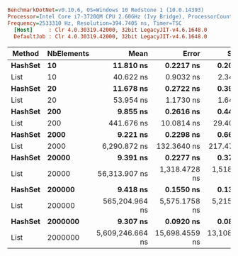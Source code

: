 ``` ini

BenchmarkDotNet=v0.10.6, OS=Windows 10 Redstone 1 (10.0.14393)
Processor=Intel Core i7-3720QM CPU 2.60GHz (Ivy Bridge), ProcessorCount=4
Frequency=2533310 Hz, Resolution=394.7405 ns, Timer=TSC
  [Host]     : Clr 4.0.30319.42000, 32bit LegacyJIT-v4.6.1648.0
  DefaultJob : Clr 4.0.30319.42000, 32bit LegacyJIT-v4.6.1648.0


```
 |  Method | NbElements |             Mean |          Error |         StdDev |           Median |              Min |              Max |
 |-------- |----------- |-----------------:|---------------:|---------------:|-----------------:|-----------------:|-----------------:|
 | **HashSet** |         **10** |        **11.810 ns** |      **0.2217 ns** |      **0.2074 ns** |        **11.814 ns** |        **11.516 ns** |        **12.188 ns** |
 |    List |         10 |        40.622 ns |      0.9032 ns |      2.3476 ns |        39.793 ns |        37.165 ns |        47.615 ns |
 | **HashSet** |         **20** |        **11.678 ns** |      **0.2722 ns** |      **0.3904 ns** |        **11.698 ns** |        **11.169 ns** |        **12.591 ns** |
 |    List |         20 |        53.954 ns |      1.1730 ns |      1.6444 ns |        53.436 ns |        52.160 ns |        58.437 ns |
 | **HashSet** |        **200** |         **9.855 ns** |      **0.2616 ns** |      **0.4443 ns** |         **9.701 ns** |         **9.328 ns** |        **11.358 ns** |
 |    List |        200 |       441.676 ns |     10.0814 ns |     29.4078 ns |       435.349 ns |       396.681 ns |       529.257 ns |
 | **HashSet** |       **2000** |         **9.221 ns** |      **0.2298 ns** |      **0.6629 ns** |         **9.114 ns** |         **8.070 ns** |        **11.026 ns** |
 |    List |       2000 |     6,290.872 ns |    132.3640 ns |    217.4779 ns |     6,279.978 ns |     5,979.520 ns |     6,817.807 ns |
 | **HashSet** |      **20000** |         **9.391 ns** |      **0.2277 ns** |      **0.3741 ns** |         **9.250 ns** |         **9.032 ns** |        **10.455 ns** |
 |    List |      20000 |    56,313.907 ns |  1,318.4728 ns |  1,518.3551 ns |    55,481.217 ns |    55,270.476 ns |    60,761.570 ns |
 | **HashSet** |     **200000** |         **9.418 ns** |      **0.1550 ns** |      **0.1374 ns** |         **9.459 ns** |         **9.227 ns** |         **9.670 ns** |
 |    List |     200000 |   565,204.964 ns |  5,575.1758 ns |  5,215.0224 ns |   567,062.429 ns |   556,983.055 ns |   572,542.922 ns |
 | **HashSet** |    **2000000** |         **9.307 ns** |      **0.0920 ns** |      **0.0861 ns** |         **9.271 ns** |         **9.227 ns** |         **9.493 ns** |
 |    List |    2000000 | 5,609,246.664 ns | 15,698.4559 ns | 13,108.9204 ns | 5,610,151.436 ns | 5,588,190.913 ns | 5,635,846.574 ns |
